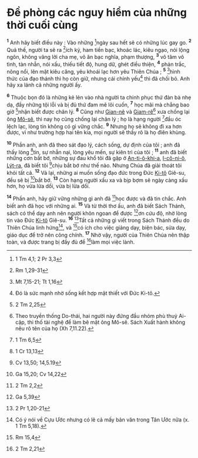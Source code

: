 # Đề phòng các nguy hiểm của những thời cuối cùng
<sup><b>1</b></sup> Anh hãy biết điều này : Vào những [^1*]ngày sau hết sẽ có những lúc gay go. <sup><b>2</b></sup> Quả thế, người ta sẽ ra [^2*]ích kỷ, ham tiền bạc, khoác lác, kiêu ngạo, nói lộng ngôn, không vâng lời cha mẹ, vô ân bạc nghĩa, phạm thượng, <sup><b>3</b></sup> vô tâm vô tình, tàn nhẫn, nói xấu, thiếu tiết độ, hung dữ, ghét điều thiện, <sup><b>4</b></sup> phản trắc, nông nổi, lên mặt kiêu căng, yêu khoái lạc hơn yêu Thiên Chúa ; <sup><b>5</b></sup> [^3*]hình thức của đạo thánh thì họ còn giữ, nhưng cái chính yếu[^1] thì đã chối bỏ. Anh hãy xa lánh cả những người ấy.

<sup><b>6</b></sup> Thuộc bọn đó là những kẻ lẻn vào nhà người ta chinh phục thứ đàn bà nhẹ dạ, đầy những tội lỗi và bị đủ thứ đam mê lôi cuốn, <sup><b>7</b></sup> học mãi mà chẳng bao giờ [^4*]nhận biết được chân lý. <sup><b>8</b></sup> Cũng như [Gian-nê]() và [Giam-rê]()[^2] xưa chống lại ông [Mô-sê](), thì nay họ cũng chống lại chân lý ; họ là hạng người [^5*]đầu óc lệch lạc, lòng tin không có gì vững chắc. <sup><b>9</b></sup> Nhưng họ sẽ không đi xa hơn được, vì như trường hợp hai tên kia, mọi người sẽ thấy rõ là họ điên khùng.

<sup><b>10</b></sup> Phần anh, anh đã theo sát đạo lý, cách sống, dự định của tôi ; anh đã thấy lòng [^6*]tin, sự nhẫn nại, lòng yêu mến, sự kiên trì của tôi ; <sup><b>11</b></sup> anh đã biết những cơn bắt bớ, những sự đau khổ tôi đã gặp ở [An-ti-ô-khi-a](), [I-cô-ni-ô](), [Lýt-ra](), đã biết tôi [^7*]chịu bắt bớ như thế nào. Nhưng Chúa đã giải thoát tôi khỏi tất cả. <sup><b>12</b></sup> Vả lại, những ai muốn sống đạo đức trong Đức [Ki-tô]() Giê-su, đều sẽ bị [^8*]bắt bớ. <sup><b>13</b></sup> Còn hạng người xấu xa và bịp bợm sẽ ngày càng xấu hơn, họ vừa lừa dối, vừa bị lừa dối.

<sup><b>14</b></sup> Phần anh, hãy giữ vững những gì anh đã [^9*]học được và đã tin chắc. Anh biết anh đã học với những ai. <sup><b>15</b></sup> Và từ thời thơ ấu, anh đã biết Sách Thánh, sách có thể dạy anh nên người khôn ngoan để được [^10*]ơn cứu độ, nhờ lòng tin vào Đức [Ki-tô]() Giê-su. <sup><b>16</b></sup> [^11*]Tất cả những gì viết trong Sách Thánh đều do Thiên Chúa linh hứng[^3], và [^12*]có ích cho việc giảng dạy, biện bác, sửa dạy, giáo dục để trở nên công chính. <sup><b>17</b></sup> Nhờ vậy, người của Thiên Chúa nên thập toàn, và được trang bị đầy đủ để [^13*]làm mọi việc lành.

[^1]: Đó là sức mạnh nhờ sống kết hợp mật thiết với Đức Ki-tô.
[^2]: Theo truyền thống Do-thái, hai người này đứng đầu nhóm phù thuỷ Ai-cập, thi thố tài nghệ để làm bẽ mặt ông Mô-sê. Sách Xuất hành không nêu rõ tên của họ (Xh 7,11.22).
[^3]: Có ý nói về Cựu Ước nhưng có lẽ cả mấy bản văn trong Tân Ước nữa (x. 1 Tm 5,18).
[^1*]: 1 Tm 4,1; 2 Pr 3,3
[^2*]: Rm 1,29-31
[^3*]: Mt 7,15-21; Tt 1,16
[^4*]: 2 Tm 2,25
[^5*]: 1 Tm 6,5
[^6*]: 1 Cr 13,13
[^7*]: Cv 13,50; 14,5.19
[^8*]: Ga 15,20; Cv 14,22
[^9*]: 2 Tm 2,2
[^10*]: Ga 5,39
[^11*]: 2 Pr 1,20-21
[^12*]: Rm 15,4
[^13*]: 2 Tm 2,21